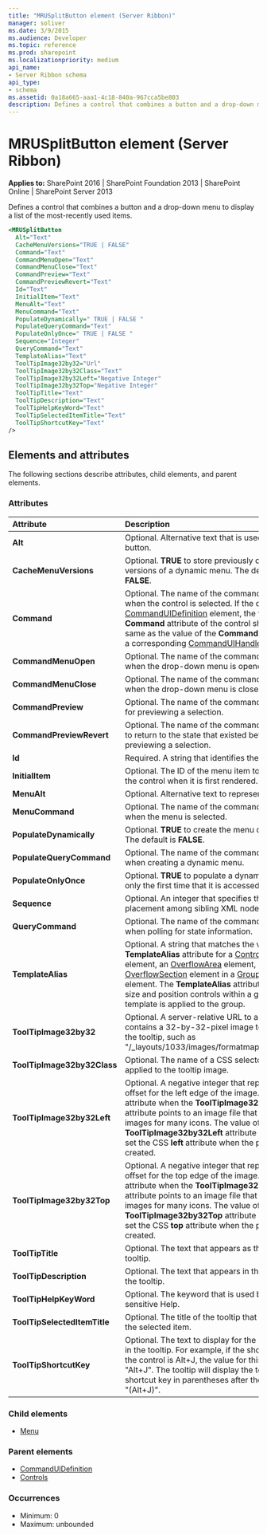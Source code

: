 ```yaml
---
title: "MRUSplitButton element (Server Ribbon)"
manager: soliver
ms.date: 3/9/2015
ms.audience: Developer
ms.topic: reference
ms.prod: sharepoint
ms.localizationpriority: medium
api_name:
- Server Ribbon schema
api_type:
- schema
ms.assetid: 0a18a665-aaa1-4c18-840a-967cca5be803
description: Defines a control that combines a button and a drop-down menu to display a list of the most-recently used items.
---
```


# MRUSplitButton element (Server Ribbon)

**Applies to:** SharePoint 2016 | SharePoint Foundation 2013 | SharePoint Online | SharePoint Server 2013
  
Defines a control that combines a button and a drop-down menu to display a list of the most-recently used items.
  
```XML
<MRUSplitButton
  Alt="Text"
  CacheMenuVersions="TRUE | FALSE"
  Command="Text"
  CommandMenuOpen="Text"
  CommandMenuClose="Text"
  CommandPreview="Text"
  CommandPreviewRevert="Text"
  Id="Text"
  InitialItem="Text"
  MenuAlt="Text"
  MenuCommand="Text"
  PopulateDynamically=" TRUE | FALSE "
  PopulateQueryCommand="Text"
  PopulateOnlyOnce=" TRUE | FALSE "
  Sequence="Integer"
  QueryCommand="Text"
  TemplateAlias="Text"
  ToolTipImage32by32="Url"
  ToolTipImage32by32Class="Text"
  ToolTipImage32by32Left="Negative Integer"
  ToolTipImage32by32Top="Negative Integer"
  ToolTipTitle="Text"
  ToolTipDescription="Text"
  ToolTipHelpKeyWord="Text"
  ToolTipSelectedItemTitle="Text"
  ToolTipShortcutKey="Text"
/>
```

## Elements and attributes

The following sections describe attributes, child elements, and parent elements.

### Attributes

|**Attribute**|**Description**|
|:-----|:-----|
|**Alt** <br/> |Optional. Alternative text that is used for the button.  <br/> |
|**CacheMenuVersions** <br/> |Optional. **TRUE** to store previously constructed versions of a dynamic menu. The default is **FALSE**.  <br/> |
|**Command** <br/> |Optional. The name of the command to execute when the control is selected. If the control is in a [CommandUIDefinition](commanduidefinition-element.md) element, the value of the **Command** attribute of the control should be the same as the value of the **Command** attribute of a corresponding [CommandUIHandler](commanduihandler-element.md) element.  <br/> |
|**CommandMenuOpen** <br/> |Optional. The name of the command to execute when the drop-down menu is opened.  <br/> |
|**CommandMenuClose** <br/> |Optional. The name of the command to execute when the drop-down menu is closed.  <br/> |
|**CommandPreview** <br/> |Optional. The name of the command to execute for previewing a selection.  <br/> |
|**CommandPreviewRevert** <br/> |Optional. The name of the command to execute to return to the state that existed before previewing a selection.  <br/> |
|**Id** <br/> |Required. A string that identifies the control.  <br/> |
|**InitialItem** <br/> |Optional. The ID of the menu item to display in the control when it is first rendered.  <br/> |
|**MenuAlt** <br/> |Optional. Alternative text to represent the menu.  <br/> |
|**MenuCommand** <br/> |Optional. The name of the command to execute when the menu is selected.  <br/> |
|**PopulateDynamically** <br/> |Optional. **TRUE** to create the menu dynamically. The default is **FALSE**.  <br/> |
|**PopulateQueryCommand** <br/> |Optional. The name of the command to execute when creating a dynamic menu.  <br/> |
|**PopulateOnlyOnce** <br/> |Optional. **TRUE** to populate a dynamic menu only the first time that it is accessed.  <br/> |
|**Sequence** <br/> |Optional. An integer that specifies the order of placement among sibling XML nodes.  <br/> |
|**QueryCommand** <br/> |Optional. The name of the command to execute when polling for state information.  <br/> |
|**TemplateAlias** <br/> |Optional. A string that matches the value of the **TemplateAlias** attribute for a [ControlRef](controlref-element.md) element, an [OverflowArea](overflowarea-element.md) element, or an [OverflowSection](overflowsection-element.md) element in a [GroupTemplate](grouptemplate-element.md) element. The **TemplateAlias** attribute is used to size and position controls within a group when a template is applied to the group.  <br/> |
|**ToolTipImage32by32** <br/> |Optional. A server-relative URL to a file that contains a 32-by-32-pixel image to be used in the tooltip, such as "/_layouts/1033/images/formatmap32x32.png".  <br/> |
|**ToolTipImage32by32Class** <br/> |Optional. The name of a CSS selector to be applied to the tooltip image.  <br/> |
|**ToolTipImage32by32Left** <br/> |Optional. A negative integer that represents an offset for the left edge of the image. Use this attribute when the **ToolTipImage32by32** attribute points to an image file that contains the images for many icons. The value of the **ToolTipImage32by32Left** attribute is used to set the CSS **left** attribute when the page is created.  <br/> |
|**ToolTipImage32by32Top** <br/> |Optional. A negative integer that represents an offset for the top edge of the image. Use this attribute when the **ToolTipImage32by32** attribute points to an image file that contains the images for many icons. The value of the **ToolTipImage32by32Top** attribute is used to set the CSS **top** attribute when the page is created.  <br/> |
|**ToolTipTitle** <br/> |Optional. The text that appears as the title of the tooltip.  <br/> |
|**ToolTipDescription** <br/> |Optional. The text that appears in the body of the tooltip.  <br/> |
|**ToolTipHelpKeyWord** <br/> |Optional. The keyword that is used by context-sensitive Help.  <br/> |
|**ToolTipSelectedItemTitle** <br/> |Optional. The title of the tooltip that appears for the selected item.  <br/> |
|**ToolTipShortcutKey** <br/> |Optional. The text to display for the shortcut key in the tooltip. For example, if the shortcut key for the control is Alt+J, the value for this attribute is "Alt+J". The tooltip will display the text for the shortcut key in parentheses after the tooltip title: "(Alt+J)".  <br/> |
   
### Child elements

- [Menu](menu-element.md)
   
### Parent elements

- [CommandUIDefinition](commanduidefinition-element.md)
- [Controls](controls-element-group.md) 
   
### Occurrences

- Minimum: 0  
- Maximum: unbounded  
   

